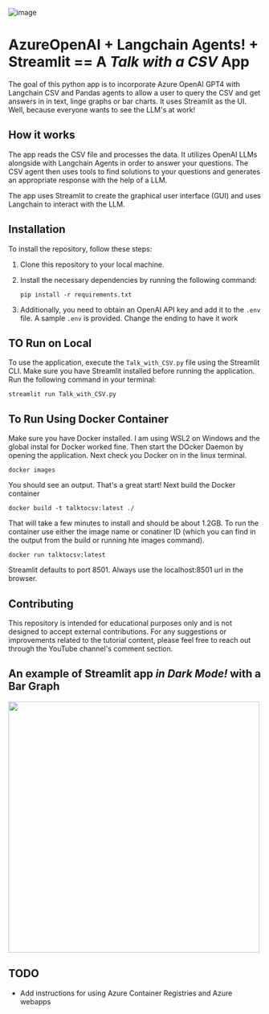 ![image](https://github.com/SirRacha/AzureOpenAI-Langchain-Talk-with-CSV/assets/31993629/0ae4c709-ee39-4213-8956-76b8e044396f)



# AzureOpenAI + Langchain Agents! + Streamlit == A *Talk with a CSV* App

The goal of this python app is to incorporate Azure OpenAI GPT4 with Langchain CSV and Pandas agents to allow a user to query the CSV and get answers in in text, linge graphs or bar charts.  It uses Streamlit as the UI.  Well, because everyone wants to see the LLM's at work!

## How it works

The app reads the CSV file and processes the data. It utilizes OpenAI LLMs alongside with Langchain Agents in order to answer your questions. The CSV agent then uses tools to find solutions to your questions and generates an appropriate response with the help of a LLM.

The app uses Streamlit to create the graphical user interface (GUI) and uses Langchain to interact with the LLM.

## Installation

To install the repository, follow these steps:

1. Clone this repository to your local machine.
2. Install the necessary dependencies by running the following command:

   ```
   pip install -r requirements.txt
   ```

3. Additionally, you need to obtain an OpenAI API key and add it to the `.env` file.  A sample `.env` is provided.  Change the ending to have it work

## TO Run on Local

To use the application, execute the `Talk_with_CSV.py` file using the Streamlit CLI. Make sure you have Streamlit installed before running the application. Run the following command in your terminal:

```
streamlit run Talk_with_CSV.py

```

## To Run Using Docker Container

Make sure you have Docker installed. I am using WSL2 on Windows and the global instal for Docker worked fine.  Then start the DOcker Daemon by opening the application.  Next check you Docker on in the linux terminal. 
```
docker images
```
You should see an output. That's a great start!  Next build the Docker container
```
docker build -t talktocsv:latest ./
```
That will take a few minutes to install and should be about 1.2GB. To run the container use either the image name or conatiner ID (which you can find in the output from the build or running hte images command).
```
docker run talktocsv:latest
```
Streamlit defaults to port 8501.  Always use the localhost:8501  url in the browser.  

## Contributing
This repository is intended for educational purposes only and is not designed to accept external contributions. For any suggestions or improvements related to the tutorial content, please feel free to reach out through the YouTube channel's comment section.



## An example of Streamlit app *in Dark Mode!* with a Bar Graph 


<img src="https://github.com/SirRacha/AzureOpenAI-Langchain-Talk-with-CSV/assets/31993629/64ec2cd5-a214-466d-b29e-34441900fe52" width="500" />


## TODO

- Add instructions for using Azure Container Registries and Azure webapps 



